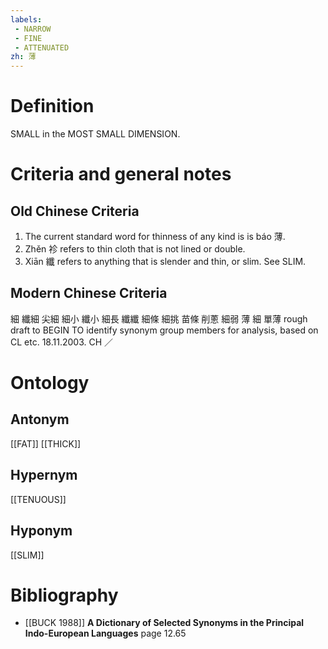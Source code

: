 ```yaml
---
labels: 
 - NARROW
 - FINE
 - ATTENUATED
zh: 薄
---
```


# Definition
SMALL in the MOST SMALL DIMENSION.
# Criteria and general notes
## Old Chinese Criteria
1. The current standard word for thinness of any kind is is báo 薄.
2. Zhěn 袗 refers to thin cloth that is not lined or double.
3. Xiān 纖 refers to anything that is slender and thin, or slim. See SLIM.
## Modern Chinese Criteria
細
纖細
尖細
細小
纖小
細長
纖纖
細條
細挑
苗條
削蔥
細弱
薄
細
單薄
rough draft to BEGIN TO identify synonym group members for analysis, based on CL etc. 18.11.2003. CH ／
# Ontology

## Antonym
[[FAT]]
[[THICK]]
## Hypernym
[[TENUOUS]]
## Hyponym
[[SLIM]]
# Bibliography
- [[BUCK 1988]]
**A Dictionary of Selected Synonyms in the Principal Indo-European Languages** page 12.65
